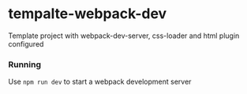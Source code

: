 # tempalte-webpack-dev
Template project with webpack-dev-server, css-loader and html plugin configured

### Running
Use `npm run dev` to start a webpack development server
